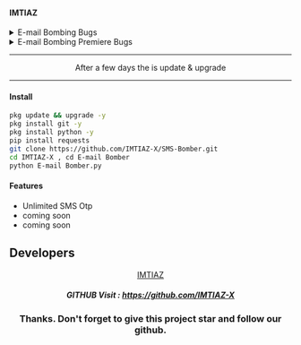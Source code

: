 #### IMTIAZ

<details><summary>E-mail Bombing Bugs</summary>
<p>

#### Bugs the problem
- [ ] Bugs fix
- [ ] Error fix
- [ ] The problem comes fix
- [x] 90% Device working
- [x] Mail send error fix 80%
- [ ] Update coming soon

</p>
</details>

<details><summary>E-mail Bombing Premiere Bugs</summary>
<p>

#### Bugs the problem Fix
- [x] Bugs fix
- [x] Error fix
- [x] The problem comes fix
- [x] 90% Device working fix
- [x] 80% Send Mail Error fix
- [ ] Updated every few days coming

</p>
</details>

<hr>
<div align="center">After a few days the is update & upgrade</div>
<hr>

#### Install

````bash
pkg update && upgrade -y
pkg install git -y
pkg install python -y
pip install requests
git clone https://github.com/IMTIAZ-X/SMS-Bomber.git
cd IMTIAZ-X , cd E-mail Bomber
python E-mail Bomber.py
````

#### Features
 - Unlimited SMS Otp
 - coming soon
 - coming soon 

## Developers
   <div align="center"><a href="https://github.com/IMTIAZ-X">IMTIAZ</a>


##### GITHUB Visit : https://github.com/IMTIAZ-X


### Thanks. Don't forget to give this project star and follow our github.
</div>
